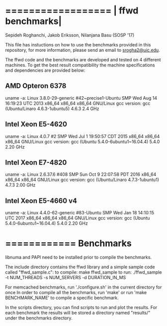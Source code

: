 ==================
| ffwd benchmarks| 
==================
Sepideh Roghanchi, Jakob Eriksson, Nilanjana Basu (SOSP '17)

This file has instuctions on how to use the benchmarks provided in this repository, for more
information, please send an email to srogha2@uic.edu.

The ffwd code and the benchmarks are developed and tested on 4 different machines. To get the best result compatibility the machine specifications and dependencies are provided below:

AMD Opteron 6378
---------------------
uname -a: Linux 3.8.0-29-generic #42~precise1-Ubuntu SMP Wed Aug 14 16:19:23 UTC 2013 x86_64 x86_64 x86_64 GNU/Linux
gcc version: gcc (Ubuntu/Linaro 4.6.3-1ubuntu5) 4.6.3 
2.4 GHz


Intel Xeon E5-4620 
---------------------------
uname -a: Linux 4.0.7 #2 SMP Wed Jul 1 19:50:57 CDT 2015 x86_64 x86_64 x86_64 GNU/Linux
gcc version: gcc (Ubuntu 5.4.0-6ubuntu1~16.04.4) 5.4.0
2.20 GHz


Intel Xeon E7-4820
---------------------------
uname -a: Linux 2.6.37.6 #408 SMP Sun Oct 9 22:07:58 PDT 2016 x86_64 x86_64 x86_64 GNU/Linux
gcc version: gcc (Ubuntu/Linaro 4.7.3-1ubuntu1) 4.7.3
2.00 GHz


Intel Xeon E5-4660 v4
---------------------------
uname -a: Linux 4.4.0-62-generic #83-Ubuntu SMP Wed Jan 18 14:10:15 UTC 2017 x86_64 x86_64 x86_64 GNU/Linux
gcc version: gcc (Ubuntu 5.4.0-6ubuntu1~16.04.4) 5.4.0
2.20 GHz

============
Benchmarks
============
libnuma and PAPI need to be installed prior to compile the benchmarks.

The include directory contains the ffwd library and a simple sample code called "ffwd_sample.c":
to compile: 	make ffwd_sample
to run: 		./ffwd_sample -t NUM_THREADS -s NUM_SERVERS -d DURATION_IN_MS

For memcached benchmarks, run './configure.sh' in the current directory for once
In order to compile all the benchmarks, run 'make' or run 'make BENCHMARK_NAME' to compile a specific benchmark.

In the scripts directory, you can find scripts to run and plot the results. For each benchmark the results will be stored a directory named "results/" under the benchmarks directory.




